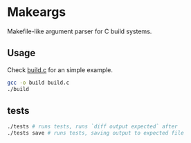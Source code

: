 # Makeargs

Makefile-like argument parser for C build systems.

## Usage

Check [build.c](./build.c) for an simple example.

```sh
gcc -o build build.c
./build
```

## tests

```sh
./tests # runs tests, runs `diff output expected` after
./tests save # runs tests, saving output to expected file
```
